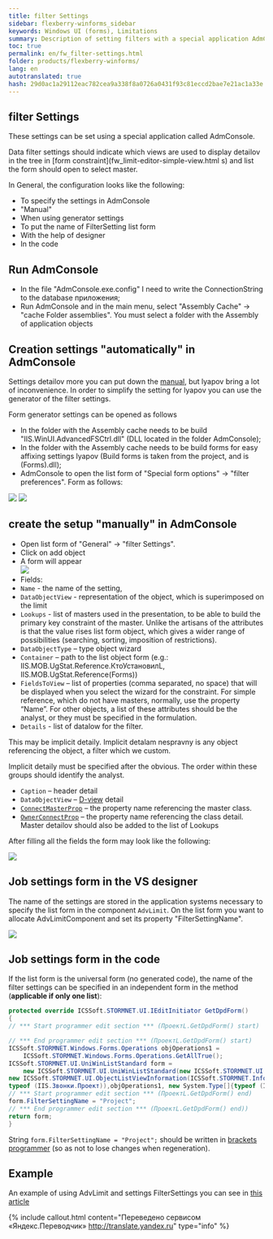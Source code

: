 ```yaml
--- 
title: filter Settings 
sidebar: flexberry-winforms_sidebar 
keywords: Windows UI (forms), Limitations 
summary: Description of setting filters with a special application AdmConsole and in the code 
toc: true 
permalink: en/fw_filter-settings.html 
folder: products/flexberry-winforms/ 
lang: en 
autotranslated: true 
hash: 29d0ac1a29112eac782cea9a338f8a0726a0431f93c81eccd2bae7e21ac1a33e 
--- 
```


## filter Settings 

These settings can be set using a special application called AdmConsole. 

Data filter settings should indicate which views are used to display detailov in the tree in [form constraint](fw_limit-editor-simple-view.html s) and list the form should open to select master. 


In General, the configuration looks like the following: 
* To specify the settings in AdmConsole 
* "Manual" 
* When using generator settings 
* To put the name of FilterSetting list form 
* With the help of designer 
* In the code 

## Run AdmConsole 
* In the file "AdmConsole.exe.config" I need to write the ConnectionString to the database приложения; 
* Run AdmConsole and in the main menu, select "Assembly Cache" -> "cache Folder assemblies". You must select a folder with the Assembly of application objects 

## Creation settings "automatically" in AdmConsole 
Settings detailov more you can put down the [manual](#создание_настройки_вручную_в_admconsole), but lyapov bring a lot of inconvenience. In order to simplify the setting for lyapov you can use the generator of the filter settings. 

Form generator settings can be opened as follows 
* In the folder with the Assembly cache needs to be build "IIS.WinUI.AdvancedFSCtrl.dll" (DLL located in the folder AdmConsole); 
* In the folder with the Assembly cache needs to be build forms for easy affixing settings lyapov (Build forms is taken from the project, and is <Projectname>(Forms).dll); 
* AdmConsole to open the list form of "Special form options" -> "filter preferences". Form as follows: 

![](/images/pages/products/flexberry-winforms/subsystems/limits/filtersettings_generated1.jpg) 
![](/images/pages/products/flexberry-winforms/subsystems/limits/filtersettings_generated2.jpg) 

## create the setup "manually" in AdmConsole 
* Open list form of "General" -> "filter Settings". 
* Click on add object 
* A form will appear<br> 
![](/images/pages/products/flexberry-winforms/subsystems/limits/filtersettings_before.jpg) 
* Fields: 
* `Name` - the name of the setting, 
* `DataObjectView` - representation of the object, which is superimposed on the limit 
* `Lookups` - list of masters used in the presentation, to be able to build the primary key constraint of the master. Unlike the artisans of the attributes is that the value rises list form object, which gives a wider range of possibilities (searching, sorting, imposition of restrictions). 
* `DataObjectType` – type object wizard 
* `Container` – path to the list object form (e.g.: IIS.MOB.UgStat.Reference.КтоУстановилL, IIS.MOB.UgStat.Reference(Forms)) 
* `FieldsToView` – list of properties (comma separated, no space) that will be displayed when you select the wizard for the constraint. For simple reference, which do not have masters, normally, use the property “Name”. For other objects, a list of these attributes should be the analyst, or they must be specified in the formulation. 
* `Details` - list of datalow for the filter. 

This may be implicit detaily. Implicit detalam nespravny is any object referencing the object, a filter which we custom. 

Implicit detaily must be specified after the obvious. The order within these groups should identify the analyst. 
* `Caption` – header detail 
* `DataObjectView` – [D-view](fd_d-view.html) detail 
* [`ConnectMasterProp`](fw_master-details-filters.html) – the property name referencing the master class. 
* [`OwnerConnectProp`](fw_master-details-filters.html) – the property name referencing the class detail. 
Master detailov should also be added to the list of Lookups 

After filling all the fields the form may look like the following: 

![](/images/pages/products/flexberry-winforms/subsystems/limits/filtersettings_after.jpg) 


## Job settings form in the VS designer 
The name of the settings are stored in the application systems necessary to specify the list form in the component `AdvLimit`. 
On the list form you want to allocate AdvLimitComponent and set its property "FilterSettingName". 

![](/images/pages/products/flexberry-winforms/subsystems/limits/filtersettings_vs.jpg) 

## Job settings form in the code 
If the list form is the universal form (no generated code), the name of the filter settings can be specified in an independent form in the method (__applicable if only one list__): 

```csharp
protected override ICSSoft.STORMNET.UI.IEditInitiator GetDpdForm()
{
// *** Start programmer edit section *** (ПроектL.GetDpdForm() start) 

// *** End programmer edit section *** (ПроектL.GetDpdForm() start) 
ICSSoft.STORMNET.Windows.Forms.Operations objOperations1 =
	ICSSoft.STORMNET.Windows.Forms.Operations.GetAllTrue();
ICSSoft.STORMNET.UI.UniWinListStandard form =
	new ICSSoft.STORMNET.UI.UniWinListStandard(new ICSSoft.STORMNET.UI.ObjectListViewInformation[]{
new ICSSoft.STORMNET.UI.ObjectListViewInformation(ICSSoft.STORMNET.Information.GetView("ПроектL",
typeof (IIS.Звонки.Проект)),objOperations1, new System.Type[]{typeof (IIS.Звонки.Проект)}, null)}, "Projects");
// *** Start programmer edit section *** (ПроектL.GetDpdForm() end) 
form.FilterSettingName = "Project";
// *** End programmer edit section *** (ПроектL.GetDpdForm() end)) 
return form;
}
``` 

String `form.FilterSettingName = "Project";` should be written in [brackets programmer](fo_programmer-brackets.html) (so as not to lose changes when regeneration). 

## Example 

An example of using AdvLimit and settings FilterSettings you can see in [this article](fw_filter-example.html)


{% include callout.html content="Переведено сервисом «Яндекс.Переводчик» <http://translate.yandex.ru>" type="info" %}